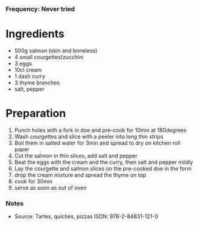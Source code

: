 ### Frequency: Never tried
# Ingredients
* 500g salmon (skin and boneless) 
* 4 small courgettes/zucchini 
* 3 eggs 
* 10cl cream 
* 1 dash curry 
* 3 thyme branches 
* salt, pepper 

# Preparation
1. Punch holes with a fork in doe and pre-cook for 10min at 180degrees 
2. Wash courgettes and slice with a peeler into long thin strips 
3. Boil them in salted water for 3min and spread to dry on kitchen roll paper 
4. Cut the salmon in thin slices, add salt and pepper 
5. Beat the eggs with the cream and the curry, then salt and pepper mildly 
6. Lay the courgette and salmon slices on the pre-cooked doe in the form 
7. drop the cream mixture and spread the thyme on top 
8. cook for 30min 
9. serve as soon as out of oven 

### Notes
* Source: Tartes, quiches, pizzas ISDN: 978-2-84831-121-0 
